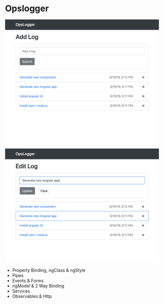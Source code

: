 # Opslogger

![Add log](/screenshots/add.png)

![Edit log](/screenshots/edit.png)

- Property Binding, ngClass & ngStyle
- Pipes
- Events & Forms
- ngModel & 2 Way Binding
- Services
- Observables & Http

